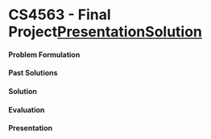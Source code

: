 # CS4563 - Final Project[Presentation](ML_Presentation.pdf)[Solution](Crime_Project.ipynb)



#### Problem Formulation
#### Past Solutions
#### Solution
#### Evaluation
#### Presentation
